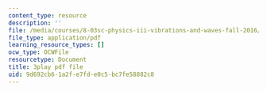 ```yaml
---
content_type: resource
description: ''
file: /media/courses/8-03sc-physics-iii-vibrations-and-waves-fall-2016/9d692cb61a2fe7fde0c5bc7fe58882c8_VGAlyJ7e0IQ.pdf
file_type: application/pdf
learning_resource_types: []
ocw_type: OCWFile
resourcetype: Document
title: 3play pdf file
uid: 9d692cb6-1a2f-e7fd-e0c5-bc7fe58882c8
---
```

